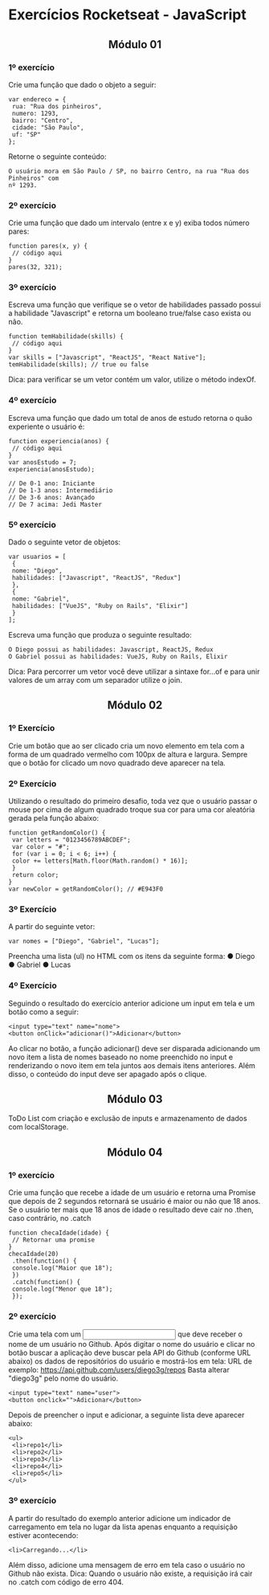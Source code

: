 # Exercícios Rocketseat - JavaScript

<h2 align="center">Módulo 01</h2>

<h3><strong>1º exercício</strong></h3>

Crie uma função que dado o objeto a seguir:
```
var endereco = {
 rua: "Rua dos pinheiros",
 numero: 1293,
 bairro: "Centro",
 cidade: "São Paulo",
 uf: "SP"
};
```
Retorne o seguinte conteúdo:
```
O usuário mora em São Paulo / SP, no bairro Centro, na rua "Rua dos Pinheiros" com
nº 1293.
```
<h3><strong>2º exercício</strong></h3>

Crie uma função que dado um intervalo (entre x e y) exiba todos número pares:
```
function pares(x, y) {
 // código aqui
}
pares(32, 321);
```
<h3><strong>3º exercício</strong></h3>

Escreva uma função que verifique se o vetor de habilidades passado possui a habilidade "Javascript"
e retorna um booleano true/false caso exista ou não.
```
function temHabilidade(skills) {
 // código aqui
}
var skills = ["Javascript", "ReactJS", "React Native"];
temHabilidade(skills); // true ou false
```
Dica: para verificar se um vetor contém um valor, utilize o método indexOf.

<h3><strong>4º exercício</strong></h3>

Escreva uma função que dado um total de anos de estudo retorna o quão experiente o usuário é:
```
function experiencia(anos) {
 // código aqui
}
var anosEstudo = 7;
experiencia(anosEstudo);

// De 0-1 ano: Iniciante
// De 1-3 anos: Intermediário
// De 3-6 anos: Avançado
// De 7 acima: Jedi Master
```
<h3><strong>5º exercício</strong></h3>

Dado o seguinte vetor de objetos:
```
var usuarios = [
 {
 nome: "Diego",
 habilidades: ["Javascript", "ReactJS", "Redux"]
 },
 {
 nome: "Gabriel",
 habilidades: ["VueJS", "Ruby on Rails", "Elixir"]
 }
];
```

Escreva uma função que produza o seguinte resultado:
```
O Diego possui as habilidades: Javascript, ReactJS, Redux
O Gabriel possui as habilidades: VueJS, Ruby on Rails, Elixir
```
Dica: Para percorrer um vetor você deve utilizar a sintaxe for...of e para unir valores de um array
com um separador utilize o join.

<h2 align="center">Módulo 02</h2>

<h3><strong>1º Exercício</strong></h3>
 
Crie um botão que ao ser clicado cria um novo elemento em tela com a forma de um quadrado
vermelho com 100px de altura e largura. Sempre que o botão for clicado um novo quadrado deve
aparecer na tela.

<h3><strong>2º Exercício</strong></h3>
 
Utilizando o resultado do primeiro desafio, toda vez que o usuário passar o mouse por cima de
algum quadrado troque sua cor para uma cor aleatória gerada pela função abaixo:

```
function getRandomColor() {
 var letters = "0123456789ABCDEF";
 var color = "#";
 for (var i = 0; i < 6; i++) {
 color += letters[Math.floor(Math.random() * 16)];
 }
 return color;
}
var newColor = getRandomColor(); // #E943F0
```

<h3><strong>3º Exercício</strong></h3>
 
A partir do seguinte vetor:
```
var nomes = ["Diego", "Gabriel", "Lucas"];
```
Preencha uma lista (ul) no HTML com os itens da seguinte forma:
● Diego
● Gabriel
● Lucas

<h3><strong>4º Exercício</strong></h3>

Seguindo o resultado do exercício anterior adicione um input em tela e um botão como a seguir:
```
<input type="text" name="nome">
<button onClick="adicionar()">Adicionar</button>
```
Ao clicar no botão, a função adicionar() deve ser disparada adicionando um novo item a lista de
nomes baseado no nome preenchido no input e renderizando o novo item em tela juntos aos
demais itens anteriores. Além disso, o conteúdo do input deve ser apagado após o clique.

<h2 align="center">Módulo 03</h2>

ToDo List com criação e exclusão de inputs e armazenamento de dados com localStorage.

<h2 align="center">Módulo 04</h2>

<h3><strong>1º exercício</strong></h3>
 
Crie uma função que recebe a idade de um usuário e retorna uma Promise que depois de 2
segundos retornará se usuário é maior ou não que 18 anos. Se o usuário ter mais que 18 anos de
idade o resultado deve cair no .then, caso contrário, no .catch
```
function checaIdade(idade) {
 // Retornar uma promise
}
checaIdade(20)
 .then(function() {
 console.log("Maior que 18");
 })
 .catch(function() {
 console.log("Menor que 18");
 });
 ```
 
<h3><strong>2º exercício</strong></h3>
 
Crie uma tela com um <input> que deve receber o nome de um usuário no Github. Após digitar o
nome do usuário e clicar no botão buscar a aplicação deve buscar pela API do Github (conforme
URL abaixo) os dados de repositórios do usuário e mostrá-los em tela:
URL de exemplo: https://api.github.com/users/diego3g/repos
Basta alterar "diego3g" pelo nome do usuário.
```
<input type="text" name="user">
<button onclick="">Adicionar</button>
```
Depois de preencher o input e adicionar, a seguinte lista deve aparecer abaixo:
```
<ul>
 <li>repo1</li>
 <li>repo2</li>
 <li>repo3</li>
 <li>repo4</li>
 <li>repo5</li>
</ul>
```

<h3><strong>3º exercício</strong></h3>

A partir do resultado do exemplo anterior adicione um indicador de carregamento em tela no lugar
da lista apenas enquanto a requisição estiver acontecendo:
```
<li>Carregando...</li>
```
Além disso, adicione uma mensagem de erro em tela caso o usuário no Github não exista.
Dica: Quando o usuário não existe, a requisição irá cair no .catch com código de erro 404.
